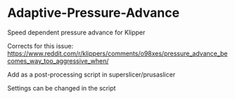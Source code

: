 # Adaptive-Pressure-Advance
Speed dependent pressure advance for Klipper

Corrects for this issue:
https://www.reddit.com/r/klippers/comments/o98xes/pressure_advance_becomes_way_too_aggressive_when/

Add as a post-processing script in superslicer/prusaslicer

Settings can be changed in the script
